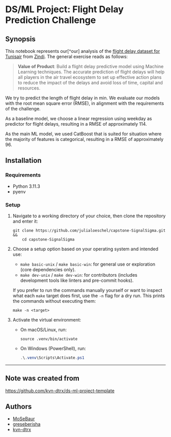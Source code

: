 # DS/ML Project: Flight Delay Prediction Challenge

## Synopsis

This notebook represents our[^our] analysis of the [flight delay dataset for Tunisair](https://zindi.africa/competitions/flight-delay-prediction-challenge) from [Zindi](https://zindi.africa). The general exercise reads as follows:

> **Value of Product**: Build a flight delay predictive model using Machine Learning techniques. The accurate prediction of flight delays will help all players in the air travel ecosystem to set up effective action plans to reduce the impact of the delays and avoid loss of time, capital and resources.

We try to predict the length of flight delay in $\mathrm{min}$. We evaluate our models with the root mean square error ($\mathrm{RMSE}$), in alignment with the requirements of the challenge.

As a baseline model, we choose a linear regression using weekday as predictor for flight delays, resulting in a $\mathrm{RMSE}$ of approximately $114$.

As the main ML model, we used CatBoost that is suited for situation where the majority of features is categorical, resulting in a $\mathrm{RMSE}$ of approximately $96$.

## Installation

### Requirements

- Python 3.11.3
- pyenv

### Setup

1. Navigate to a working directory of your choice, then clone the repository and enter it:

   ``` shell
   git clone https://github.com/julialoeschel/capstone-SignalSigma.git &&
       cd capstone-SignalSigma
   ```

2. Choose a setup option based on your operating system and intended use:

   - `make basic-unix` / `make basic-win`: for general use or exploration (core dependencies only).
   - `make dev-unix` / `make dev-win`: for contributors (includes development tools like linters and pre-commit hooks).

   If you prefer to run the commands manually yourself or want to inspect what each `make` target does first, use the `-n` flag for a dry run. This prints the commands without executing them:

   ``` shell
   make -n <target>
   ```

3. Activate the virtual environment:

   - On macOS/Linux, run:

     ```shell
     source .venv/bin/activate
     ```

   - On Windows (PowerShell), run:

     ``` powershell
     .\.venv\Scripts\Activate.ps1
     ```

---

## Note was created from

<https://github.com/kvn-dtrx/ds-ml-project-template>

## Authors

- [MoSeBaur](https://github.com/MoSeBaur)
- [greseberisha](https://github.com/greseberisha)
- [kvn-dtrx](https://github.com/kvn-dtrx)
